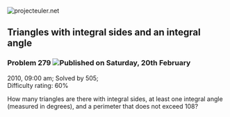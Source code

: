 ![projecteuler.net](images/print_page_logo.png)

## Triangles with integral sides and an integral angle

### Problem 279 ![](images/icon_info.png)Published on Saturday, 20th February
2010, 09:00 am; Solved by 505;  
Difficulty rating: 60%

How many triangles are there with integral sides, at least one integral angle
(measured in degrees), and a perimeter that does not exceed 108?

  
  

